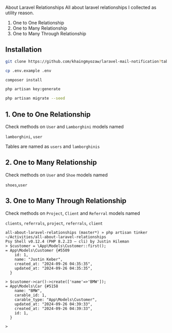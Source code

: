 About Laravel Relationships
All about laravel relationships I collected as utility reason.

<ol>
<li>One to One Relationship</li>
<li>One to Many Relationship</li>
<li>One to Many Through Relationship</li>
</ol>

## Installation

```bash
git clone https://github.com/khaingmyozaw/laravel-mail-notification?tab=readme-ov-file.git
```
```bash
cp .env.example .env
```
```bash
composer install
```
```bash
php artisan key:generate
```
```bash
php artisan migrate --seed
```


## 1. One to One Relationship
Check methods on ```User``` and ```Lamborghini``` models named

```lamborghini```, ```user```

Tables are named as ```users``` and ```lamborghinis```

## 2. One to Many Relationship
Check methods on ```User``` and ```Shoe``` models named

```shoes```,```user```

## 3. One to Many Through Relationship
Check methods on ```Project```, ```Client``` and ```Referral``` models named

```clients```, ```referrals```, ```project```, ```referrals```, ```client```



```
all-about-laravel-relationships (master*) » php artisan tinker                                                          ~/Activities/all-about-laravel-relationships  
Psy Shell v0.12.4 (PHP 8.2.23 — cli) by Justin Hileman
> $customer = \App\Models\Customer::first();
= App\Models\Customer {#5509
    id: 1,
    name: "Justin Keber",
    created_at: "2024-09-26 04:35:35",
    updated_at: "2024-09-26 04:35:35",
  }

> $customer->car()->create(['name'=>'BMW']);
= App\Models\Car {#5158
    name: "BMW",
    carable_id: 1,
    carable_type: "App\Models\Customer",
    updated_at: "2024-09-26 04:39:33",
    created_at: "2024-09-26 04:39:33",
    id: 1,
  }

> 
```